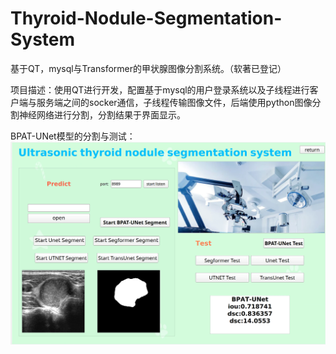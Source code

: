 # Thyroid-Nodule-Segmentation-System
基于QT，mysql与Transformer的甲状腺图像分割系统。（软著已登记）

项目描述：使用QT进行开发，配置基于mysql的用户登录系统以及子线程进行客户端与服务端之间的socker通信，子线程传输图像文件，后端使用python图像分割神经网络进行分割，分割结果于界面显示。


BPAT-UNet模型的分割与测试：
![image](https://github.com/ccjcv/Thyroid-Nodule-Segmentation-System/blob/main/BPAT-UNet%E5%88%86%E5%89%B2%E4%B8%8E%E6%B5%8B%E8%AF%95.PNG)
